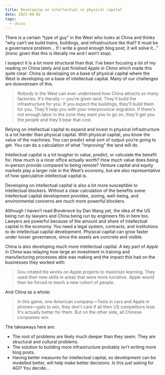 ```yaml
---
title: Developing on intellectual vs physical capital
date: 2025-09-02
tags:
  - china
---
```

There is a certain “type of guy” in the West who looks at China and thinks “why can’t we build trains, buildings, and infrastructure like that? It must be a governance problem… If I write a good enough blog post, it will solve it…” (ironic given that this is literally me and I won’t stop).

I suspect it is a lot more structural than that. I’ve been focusing a lot of my reading on China lately and just finished _Apple in China_ which made this quite clear: China is developing on a base of physical capital where the West is developing on a base of intellectual capital. Many of our challenges are downstream of this.

> Nobody in the West can ever understand how China attracts so many factories. It's literally — you're given land. They'll build the infrastructure for you. If you expect the buildings, they'll build them for you. They'll help you with your interprovince migration. If there's not enough labor in the zone they want you to go on, they'll get you the people and they'll bear that cost.

Relying on intellectual capital to expand and invest in physical infrastructure is a lot harder than physical capital. With physical capital, you know the value of the machines. You can predict what sort of output you’re going to get. You can do a calculation of what “improving” the land will do.

Intellectual capital is a lot tougher to value, predict, or calculate the benefit for. How much is a nicer office actually worth? How much value does being in-person provide compared to being remote? Venture capital and equity markets play a larger role in the West’s economy, but are also representative of how speculative intellectual capital is.

Developing on intellectual capital is also a lot more susceptible to intellectual blockers. Without a clear calculation of the benefits some intellectual capital development provides, zoning, well-being, and environmental concerns are much more powerful blockers.

Although I haven’t read _Breakneck_ by Dan Wang yet, the idea of the US being run by lawyers and China being run by engineers fits in here too. Lawyers are powerful because of the amount and share of intellectual capital in the economy. You need a legal system, contracts, and institutions to do intellectual capital development. Physical capital can grow faster under looser governance, since the assets are concrete and visible.

China is also developing much more intellectual capital. A key part of _Apple in China_ was relaying how large an investment in training and manufacturing processes able was making and the impact this had on the businesses they worked with:

> Gou rotated his works on Apple projects to maximize learning. They used their new skills in areas that were more lucrative. Apple would then be forced to teach a new cohort of people.

And China as a whole:

> In this game, one American company—Tesla in cars and Apple in phones—gets to win, they don't care if all their US competitors lose. It's actually better for them. But on the other side, all Chinese companies win.

The takeaways here are:

- The root of problems are likely much deeper than they seem. They are structural and cultural problems.
- The solution to building more infrastructure probably isn’t writing more blog posts.
- Having better measures for intellectual capital, so development can be modelled better, will help make better decisions. Is this just asking for AGI? You decide…